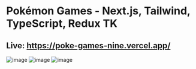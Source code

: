 # Pokémon Games - Next.js, Tailwind, TypeScript, Redux TK

## Live: https://poke-games-nine.vercel.app/

![image](https://github.com/user-attachments/assets/5650b37c-431d-48dd-9338-d5becf2aa65b)
![image](https://github.com/user-attachments/assets/a6cde4b7-8e72-43ab-a30a-23ba32187ca3)
![image](https://github.com/user-attachments/assets/16261847-c96b-4cc4-bbc0-b18eaa3f9965)
